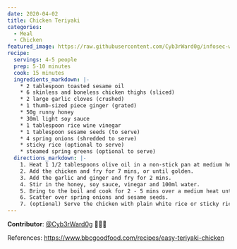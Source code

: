 ```yaml
---
date: 2020-04-02
title: Chicken Teriyaki
categories:
  - Meal
  - Chicken
featured_image: https://raw.githubusercontent.com/Cyb3rWard0g/infosec-well-done/master/docs/images/posts/chicken-teriyaki.jpg
recipe:
  servings: 4-5 people
  prep: 5-10 minutes
  cook: 15 minutes
  ingredients_markdown: |-
    * 2 tablespoon toasted sesame oil
    * 6 skinless and boneless chicken thighs (sliced)
    * 2 large garlic cloves (crushed)
    * 1 thumb-sized piece ginger (grated)
    * 50g runny honey
    * 30ml light soy sauce
    * 1 tablespoon rice wine vinegar
    * 1 tablespoon sesame seeds (to serve)
    * 4 spring onions (shredded to serve)
    * sticky rice (optional to serve)
    * steamed spring greens (optional to serve)
  directions_markdown: |-
    1. Heat 1 1/2 tablespoons olive oil in a non-stick pan at medium heat.
    2. Add the chicken and fry for 7 mins, or until golden.
    3. Add the garlic and ginger and fry for 2 mins.
    4. Stir in the honey, soy sauce, vinegar and 100ml water.
    5. Bring to the boil and cook for 2 - 5 mins over a medium heat until the chicken is sticky and coated in a thick sauce.
    6. Scatter over spring onions and sesame seeds.
    7. (optional) Serve the chicken with plain white rice or sticky rice and steamed veg.
---
```


**Contributor**: [@Cyb3rWard0g](https://twitter.com/Cyb3rWard0g) 🧑🏽‍🍳

References: https://www.bbcgoodfood.com/recipes/easy-teriyaki-chicken